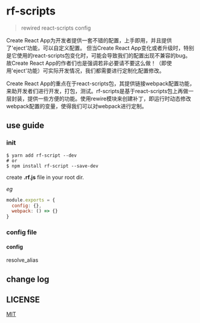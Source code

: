 # rf-scripts

> rewired react-scripts config

Create React App为开发者提供一套不错的配置，上手即用，并且提供了'eject'功能，可以自定义配置。
但当Create React App变化或者升级时，特别是它使用的react-scripts包变化时，可能会导致我们的配置出现不兼容的bug。
故Create React App的作者们也是强调若非必要请不要这么做！（即使用'eject'功能）可实际开发情况，我们都需要进行定制化配置修改。

Create React App的重点在于react-scripts包，其提供链接webpack配置功能，来助开发者们进行开发，打包，测试。rf-scripts是基于react-scripts包上再做一层封装，提供一些方便的功能。使用rewire模块来创建补丁，即运行时动态修改webpack配置的变量，使得我们可以对webpack进行定制。

## use guide

### init

```shell
$ yarn add rf-script --dev
# or
$ npm install rf-script --save-dev
```

create **.rf.js** file in your root dir.

*eg*

```javascript
module.exports = {
  config: {},
  webpack: () => {}
}
```

### config file

#### config

resolve_alias


## change log

## LICENSE

[MIT](https://github.com/Mrlyjoutlook/rf/blob/master/LICENSE)
